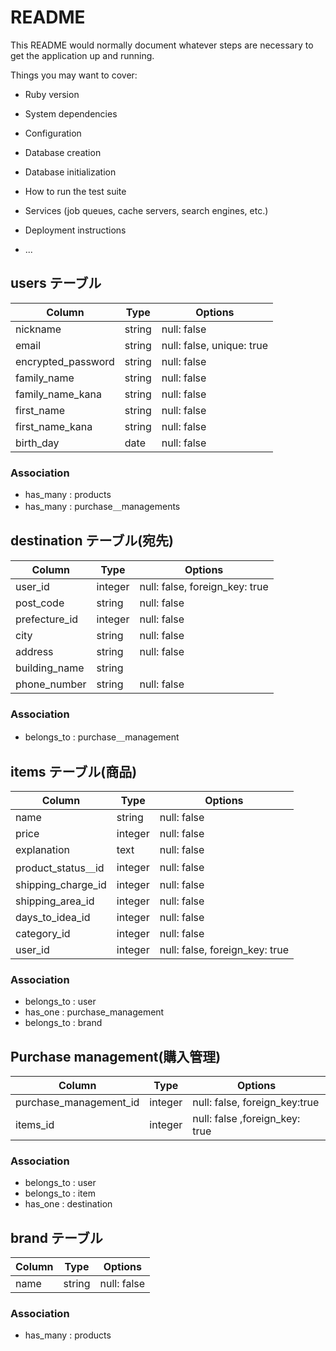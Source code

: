 # README

This README would normally document whatever steps are necessary to get the
application up and running.

Things you may want to cover:

* Ruby version

* System dependencies

* Configuration

* Database creation

* Database initialization

* How to run the test suite

* Services (job queues, cache servers, search engines, etc.)

* Deployment instructions

* ...

## users テーブル

| Column   | Type   | Options     |
| -------- | ------ | ----------- |
| nickname  | string | null: false    |
| email    | string | null: false, unique: true   |
| encrypted_password | string | null: false   |
|family_name | string | null: false   |
|family_name_kana   | string | null: false   |
|first_name  | string | null: false  |
|first_name_kana    | string | null: false   |
|birth_day   | date   | null: false   |

### Association
- has_many : products
- has_many : purchase＿managements



## destination テーブル(宛先)

| Column   | Type   | Options     |
| -------- | ------ | ----------- |
| user_id  |integer | null: false, foreign_key: true |
|post_code  | string | null: false   |
|prefecture_id | integer | null: false  |
|city       | string | null: false    |
|address    | string | null: false    |
|building_name   | string |           |
|phone_number    | string | null: false |

### Association
- belongs_to : purchase＿management




## items  テーブル(商品)

| Column   | Type   | Options     |
| -------- | ------ | ----------- |
| name     | string | null: false   |
| price     | integer | null: false   |
| explanation| text | null: false   |
| product_status＿id   | integer| null: false    |
| shipping_charge_id  | integer | null: false |
| shipping_area_id| integer | null: false  |
| days_to_idea_id| integer | null: false |
| category_id    | integer | null: false   |
|user_id       | integer| null: false, foreign_key: true|

### Association
- belongs_to : user
- has_one : purchase_management
- belongs_to : brand



## Purchase management(購入管理)

| Column   | Type   | Options     |
| -------- | ------ | ----------- |
| purchase_management_id | integer | null: false, foreign_key:true| 
| items_id| integer | null: false ,foreign_key: true   |

### Association

- belongs_to : user
- belongs_to : item
- has_one : destination




## brand テーブル
| Column   | Type   | Options     |
| -------- | ------ | ----------- |
| name     |string  | null: false   |

### Association
- has_many : products

